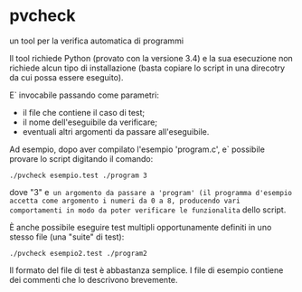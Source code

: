 # pvcheck
un tool per la verifica automatica di programmi

Il tool richiede Python (provato con la versione 3.4) e la sua esecuzione non richiede alcun tipo di installazione
(basta copiare lo script in una direcotry da cui possa essere eseguito).

E` invocabile passando come parametri:
- il file che contiene il caso di test;
- il nome dell'eseguibile da verificare;
- eventuali altri argomenti da passare all'eseguibile.

Ad esempio, dopo aver compilato l'esempio 'program.c', e` possibile
provare lo script digitando il comando:

```
./pvcheck esempio.test ./program 3
```

dove "3" e` un argomento da passare a 'program' (il programma
d'esempio accetta come argomento i numeri da 0 a 8, producendo vari
comportamenti in modo da poter verificare le funzionalita` dello
script.

È anche possibile eseguire test multipli opportunamente definiti in
uno stesso file (una "suite" di test):

```
./pvcheck esempio2.test ./program2
```    

Il formato del file di test è abbastanza semplice.  I file di
esempio contiene dei commenti che lo descrivono brevemente.
